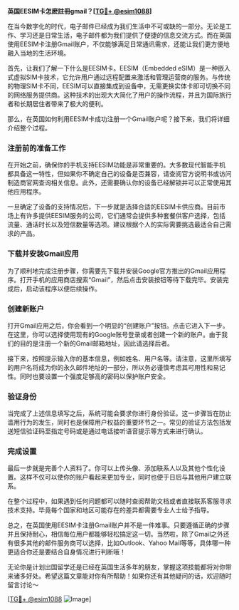 **英国EESIM卡怎麽註冊gmail？[[TG💪+ @esim1088](https://t.me/s/esim1088)]**

在当今数字化的时代，电子邮件已经成为我们生活中不可或缺的一部分。无论是工作、学习还是日常生活，电子邮件都为我们提供了便捷的信息交流方式。而在英国使用EESIM卡注册Gmail账户，不仅能够满足日常通讯需求，还能让我们更方便地融入当地的生活环境。

首先，让我们了解一下什么是EESIM卡。EESIM（Embedded eSIM）是一种嵌入式虚拟SIM卡技术，它允许用户通过远程配置来激活和管理运营商的服务。与传统的物理SIM卡不同，EESIM可以直接集成到设备中，无需更换实体卡即可切换不同的网络服务提供商。这种技术的出现大大简化了用户的操作流程，并且为国际旅行者和长期居住者带来了极大的便利。

那么，在英国如何利用EESIM卡成功注册一个Gmail账户呢？接下来，我们将详细介绍整个过程。

### 注册前的准备工作

在开始之前，确保你的手机支持EESIM功能是非常重要的。大多数现代智能手机都具备这一特性，但如果你不确定自己的设备是否兼容，请查阅官方说明书或访问制造商官网查询相关信息。此外，还需要确认你的设备已经解锁并可以正常使用其他应用程序。

一旦确定了设备的支持情况后，下一步就是选择合适的EESIM卡供应商。目前市场上有许多提供EESIM服务的公司，它们通常会提供多种套餐供客户选择，包括流量、通话时长以及短信数量等选项。建议根据个人的实际需要挑选最适合自己需求的产品。

### 下载并安装Gmail应用

为了顺利地完成注册步骤，你需要先下载并安装Google官方推出的Gmail应用程序。打开手机的应用商店搜索“Gmail”，然后点击安装按钮等待下载完毕。安装完成后，启动该程序以便后续操作。

### 创建新账户

打开Gmail应用之后，你会看到一个明显的“创建账户”按钮。点击它进入下一步。在这里，你可以选择使用现有的Google账号登录或者创建一个新的账户。由于我们的目的是注册一个新的Gmail邮箱地址，因此请选择后者。

接下来，按照提示输入你的基本信息，例如姓名、用户名等。请注意，这里所填写的用户名将成为你的永久邮件地址的一部分，所以务必谨慎考虑其可用性和易记性。同时也要设置一个强度足够高的密码以保护账户安全。

### 验证身份

当完成了上述信息填写之后，系统可能会要求你进行身份验证。这一步骤旨在防止滥用行为的发生，同时也是保障用户权益的重要环节之一。常见的验证方法包括发送短信验证码至指定号码或是通过电话接听语音提示等方式来进行确认。

### 完成设置

最后一步就是完善个人资料了。你可以上传头像、添加联系人以及其他个性化设置。这样不仅可以使你的账户看起来更加专业，同时也便于日后与其他用户建立联系。

在整个过程中，如果遇到任何问题都可以随时查阅帮助文档或者直接联系客服寻求技术支持。毕竟每个国家和地区可能存在的差异都需要专业人士给予指导。

总之，在英国使用EESIM卡注册Gmail账户并不是一件难事。只要遵循正确的步骤并且保持耐心，相信每位用户都能够轻松搞定这一切。当然啦，除了Gmail之外还有很多其他的邮件服务商可以选择，比如Outlook、Yahoo Mail等等，具体哪一种更适合你还是要结合自身情况进行判断哦！

无论你是计划出国留学还是已经在英国生活多年的朋友，掌握这项技能都将对你带来诸多好处。希望这篇文章能对你有所帮助！如果你还有其他疑问的话，欢迎随时留言讨论～ 

[[TG💪+ @esim1088](https://t.me/s/esim1088) ![Image](https://i.postimg.cc/4NQfJmqS/Snipaste-2025-05-13-00-14-12.png)]
